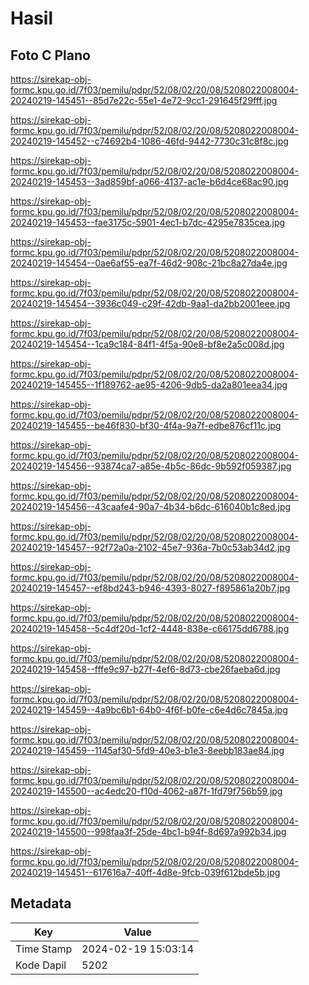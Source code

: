 # Hasil

## Foto C Plano

https://sirekap-obj-formc.kpu.go.id/7f03/pemilu/pdpr/52/08/02/20/08/5208022008004-20240219-145451--85d7e22c-55e1-4e72-9cc1-291645f29fff.jpg

https://sirekap-obj-formc.kpu.go.id/7f03/pemilu/pdpr/52/08/02/20/08/5208022008004-20240219-145452--c74692b4-1086-46fd-9442-7730c31c8f8c.jpg

https://sirekap-obj-formc.kpu.go.id/7f03/pemilu/pdpr/52/08/02/20/08/5208022008004-20240219-145453--3ad859bf-a066-4137-ac1e-b6d4ce68ac90.jpg

https://sirekap-obj-formc.kpu.go.id/7f03/pemilu/pdpr/52/08/02/20/08/5208022008004-20240219-145453--fae3175c-5901-4ec1-b7dc-4295e7835cea.jpg

https://sirekap-obj-formc.kpu.go.id/7f03/pemilu/pdpr/52/08/02/20/08/5208022008004-20240219-145454--0ae6af55-ea7f-46d2-908c-21bc8a27da4e.jpg

https://sirekap-obj-formc.kpu.go.id/7f03/pemilu/pdpr/52/08/02/20/08/5208022008004-20240219-145454--3936c049-c29f-42db-9aa1-da2bb2001eee.jpg

https://sirekap-obj-formc.kpu.go.id/7f03/pemilu/pdpr/52/08/02/20/08/5208022008004-20240219-145454--1ca9c184-84f1-4f5a-90e8-bf8e2a5c008d.jpg

https://sirekap-obj-formc.kpu.go.id/7f03/pemilu/pdpr/52/08/02/20/08/5208022008004-20240219-145455--1f189762-ae95-4206-9db5-da2a801eea34.jpg

https://sirekap-obj-formc.kpu.go.id/7f03/pemilu/pdpr/52/08/02/20/08/5208022008004-20240219-145455--be46f830-bf30-4f4a-9a7f-edbe876cf11c.jpg

https://sirekap-obj-formc.kpu.go.id/7f03/pemilu/pdpr/52/08/02/20/08/5208022008004-20240219-145456--93874ca7-a85e-4b5c-86dc-9b592f059387.jpg

https://sirekap-obj-formc.kpu.go.id/7f03/pemilu/pdpr/52/08/02/20/08/5208022008004-20240219-145456--43caafe4-90a7-4b34-b6dc-616040b1c8ed.jpg

https://sirekap-obj-formc.kpu.go.id/7f03/pemilu/pdpr/52/08/02/20/08/5208022008004-20240219-145457--92f72a0a-2102-45e7-936a-7b0c53ab34d2.jpg

https://sirekap-obj-formc.kpu.go.id/7f03/pemilu/pdpr/52/08/02/20/08/5208022008004-20240219-145457--ef8bd243-b946-4393-8027-f895861a20b7.jpg

https://sirekap-obj-formc.kpu.go.id/7f03/pemilu/pdpr/52/08/02/20/08/5208022008004-20240219-145458--5c4df20d-1cf2-4448-838e-c66175dd6788.jpg

https://sirekap-obj-formc.kpu.go.id/7f03/pemilu/pdpr/52/08/02/20/08/5208022008004-20240219-145458--fffe9c97-b27f-4ef6-8d73-cbe26faeba6d.jpg

https://sirekap-obj-formc.kpu.go.id/7f03/pemilu/pdpr/52/08/02/20/08/5208022008004-20240219-145459--4a9bc6b1-64b0-4f6f-b0fe-c6e4d6c7845a.jpg

https://sirekap-obj-formc.kpu.go.id/7f03/pemilu/pdpr/52/08/02/20/08/5208022008004-20240219-145459--1145af30-5fd9-40e3-b1e3-8eebb183ae84.jpg

https://sirekap-obj-formc.kpu.go.id/7f03/pemilu/pdpr/52/08/02/20/08/5208022008004-20240219-145500--ac4edc20-f10d-4062-a87f-1fd79f756b59.jpg

https://sirekap-obj-formc.kpu.go.id/7f03/pemilu/pdpr/52/08/02/20/08/5208022008004-20240219-145500--998faa3f-25de-4bc1-b94f-8d697a992b34.jpg

https://sirekap-obj-formc.kpu.go.id/7f03/pemilu/pdpr/52/08/02/20/08/5208022008004-20240219-145451--617616a7-40ff-4d8e-9fcb-039f612bde5b.jpg


## Metadata

| Key        | Value               |
| ---------- | ------------------- |
| Time Stamp | 2024-02-19 15:03:14 |
| Kode Dapil | 5202                |



